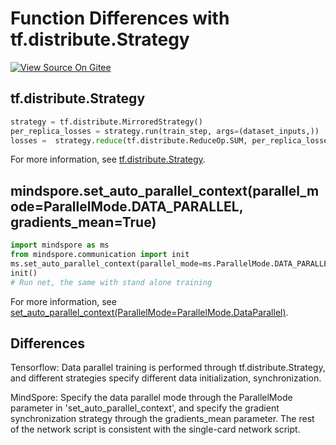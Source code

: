 # Function Differences with tf.distribute.Strategy

[![View Source On Gitee](https://mindspore-website.obs.cn-north-4.myhuaweicloud.com/website-images/r1.8/resource/_static/logo_source_en.png)](https://gitee.com/mindspore/docs/blob/r1.8/docs/mindspore/source_en/note/api_mapping/tensorflow_diff/DistributedTrain.md)

## tf.distribute.Strategy

```python
strategy = tf.distribute.MirroredStrategy()
per_replica_losses = strategy.run(train_step, args=(dataset_inputs,))
losses =  strategy.reduce(tf.distribute.ReduceOp.SUM, per_replica_losses, axis=None)
```

For more information, see [tf.distribute.Strategy](https://www.tensorflow.org/versions/r1.15/api_docs/python/tf/distribute/Strategy).

## mindspore.set_auto_parallel_context(parallel_mode=ParallelMode.DATA_PARALLEL, gradients_mean=True)

```python
import mindspore as ms
from mindspore.communication import init
ms.set_auto_parallel_context(parallel_mode=ms.ParallelMode.DATA_PARALLEL, gradients_mean=True)
init()
# Run net, the same with stand alone training
```

For more information, see [set_auto_parallel_context(ParallelMode=ParallelMode.DataParallel)](https://mindspore.cn/docs/en/r1.8/api_python/mindspore/mindspore.set_auto_parallel_context.html#mindspore.set_auto_parallel_context).

## Differences

Tensorflow: Data parallel training is performed through tf.distribute.Strategy, and different strategies specify different data initialization, synchronization.

MindSpore: Specify the data parallel mode through the ParallelMode parameter in 'set_auto_parallel_context', and specify the gradient synchronization strategy through the gradients_mean parameter.
The rest of the network script is consistent with the single-card network script.
